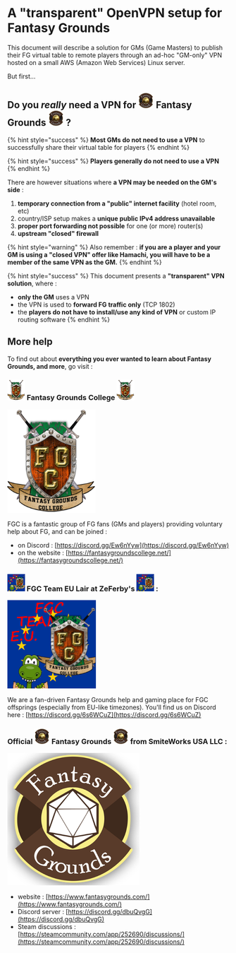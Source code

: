 # A "transparent" OpenVPN setup for Fantasy Grounds

This document will describe a solution for GMs \(Game Masters\) to publish their FG virtual table to remote players through an ad-hoc "GM-only" VPN hosted on a small AWS \(Amazon Web Services\) Linux server.

But first...

## Do you _really_ need a VPN for ![](.gitbook/assets/fg35.png) Fantasy Grounds ![](.gitbook/assets/fg35.png) ?

{% hint style="success" %}
**Most GMs do not need to use a VPN** to successfully share their virtual table for players
{% endhint %}

{% hint style="success" %}
**Players generally do not need to use a VPN**
{% endhint %}

There are however situations where **a VPN may be needed on the GM's side** :

1. **temporary connection from a "public" internet facility** \(hotel room, etc\)
2. country/ISP setup makes a **unique public IPv4 address unavailable**
3. **proper port forwarding not possible** for one \(or more\) router\(s\)
4. **upstream "closed" firewall**

{% hint style="warning" %}
Also remember : **if you are a player and your GM is using a "closed VPN" offer like Hamachi, you will have to be a member of the same VPN as the GM.**
{% endhint %}

{% hint style="success" %}
This document presents a **"transparent" VPN solution**, where :

* **only the GM** uses a VPN
* the VPN is used to **forward FG traffic only** \(TCP 1802\)
* the **players do not have to install/use any kind of VPN** or custom IP routing software
{% endhint %}

## More help

To find out about **everything you ever wanted to learn about Fantasy Grounds, and more**, go visit :

### ![](.gitbook/assets/fgc-banner_w40.png) **Fantasy Grounds College** ![](.gitbook/assets/fgc-banner_w40.png) 

![](.gitbook/assets/fgc-banner_w200.png)

FGC is a fantastic group of FG fans \(GMs and players\) providing voluntary help about FG, and can be joined :

* on Discord : [https://discord.gg/Ew6nYyw](https://discord.gg/Ew6nYyw)
* on the website : [https://fantasygroundscollege.net/](https://fantasygroundscollege.net/)



### ![](.gitbook/assets/teameutransition40.png) FGC Team EU Lair at ZeFerby's ![](.gitbook/assets/teameutransition40.png) :

![](.gitbook/assets/teameutransition200.png)

We are a fan-driven Fantasy Grounds help and gaming place for FGC offsprings \(especially from EU-like timezones\).  You'll find us on Discord here : [https://discord.gg/6s6WCuZ](https://discord.gg/6s6WCuZ)



### Official ![](.gitbook/assets/fg35.png) **Fantasy Grounds** ![](.gitbook/assets/fg35.png) from **SmiteWorks** USA LLC :

![](.gitbook/assets/fantasy-grounds.png)

* website : [https://www.fantasygrounds.com/](https://www.fantasygrounds.com/)
* Discord server : [https://discord.gg/dbuQvgG](https://discord.gg/dbuQvgG)
* Steam discussions : [https://steamcommunity.com/app/252690/discussions/](https://steamcommunity.com/app/252690/discussions/)




